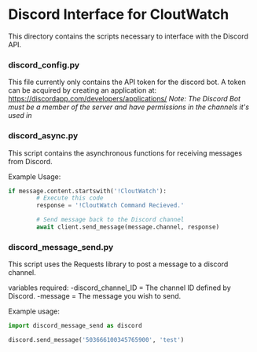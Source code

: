 # Discord Interface for CloutWatch

This directory contains the scripts necessary to interface with the Discord API.

### discord_config.py

This file currently only contains the API token for the discord bot.
A token can be acquired by creating an application at: https://discordapp.com/developers/applications/
*Note: The Discord Bot must be a member of the server and have permissions in the channels it's used in*

### discord_async.py

This script contains the asynchronous functions for receiving messages from Discord.

Example Usage:
```py
if message.content.startswith('!CloutWatch'):
        # Execute this code
        response = '!CloutWatch Command Recieved.'

        # Send message back to the Discord channel
        await client.send_message(message.channel, response)
```

### discord_message_send.py

This script uses the Requests library to post a message to a discord channel.

variables required:
  -discord_channel_ID = The channel ID defined by Discord.
  -message            = The message you wish to send.

Example usage:
```py
import discord_message_send as discord

discord.send_message('503666100345765900', 'test')
```
